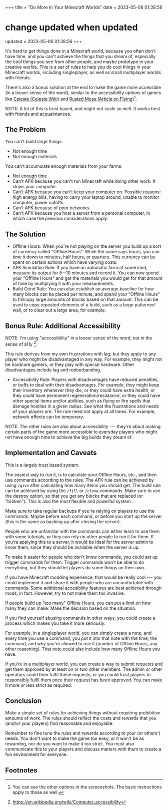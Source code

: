 +++
title = "Do More in Your Minecraft Worlds"
date = 2023-05-06 01:38:56
  # change updated when updated
updated = 2023-05-06 01:38:56
+++

<!--
TODO: link to /fill and /clone command use
-->

It's hard to get things done in a Minecraft world,
because you often don't have time,
and you can't achieve the things that you dream of,
especially the cool things you see from other people,
and maybe prototype in your creative worlds.
This is a set of rules to help you do cool things
in your Minecraft worlds,
including singleplayer,
as well as small multiplayer worlds with friends.

There's also a bonus solution at the end
to make the game more accessible
(in a looser sense of the word),
similar to the accessibility options of games like
[Celeste (Celeste Wiki)][access-celeste] and
[Rusted Moss (Article on Flying)][access-rusted-moss][^1].

NOTE: A lot of this is trust based,
and might not scale so well.
It works best with friends and acquaintances.

## The Problem

You can't build large things:

- Not enough time
- Not enough materials

You can't accumulate enough materials from your farms:

- Not enough time
- Can't AFK because you can't run Minecraft
  while doing other work.
  It slows your computer.
- Can't AFK because you can't keep your computer on.
  Possible reasons: high energy bills,
  having to carry your laptop around,
  unable to monitor computer,
  power cutoffs.
- Can't AFK because of poor networks.
- Can't AFK because you host a server from a personal computer,
  in which case the previous considerations apply.

## The Solution

- Offline Hours:
  When you're not playing on the server
  you build up a sort of currency called "Offline Hours".
  While the name says hours,
  you can time it down to minutes, half hours, or quarters.
  This currency can be spent on certain actions
  which have varying costs.
- AFK Simulation Rule:
  If you have an automatic farm of some kind,
  measure its output for 5--10 minutes and record it.
  You can now spend your "Offline Hours"
  and get the materials you would get for that amount of time
  by multiplying it with your measurements.
- Build Grind Rule:
  You can also establish an average baseline for
  how many blocks can be placed per minute,
  and spend your "Offline Hours"
  to fill/copy large amounts of blocks
  based on that amount.
  This can be used to copy repeated elements of a build,
  such as a large patterned wall,
  or to clear out a large area,
  for example.

## Bonus Rule: Additional Accessibility

NOTE: I'm using "accessibility" in a looser sense of the word,
not in the sense of a11y [^2].

This rule derives from my own frustrations with lag,
but they apply to any player
who might be disadvantaged in any way.
For example, they might not be hardcore gamers,
or they play with special hardware.
Other disadvantages include lag and rubberbanding.

- Accessibility Rule:
  Players with disadvantages have reduced penalties,
  or buffs to deal with their disadvantages.
  For example, they might keep their inventory whenever they die,
  or they could have extra health,
  or they could have permanent regeneration/resistance,
  or they could have other special items and/or abilities,
  such as flying
  or fire spells that damage hostiles in a given radius.
  See what the frustrations and needs of your players are.
  The rule need not apply at all times.
  For example, network effects can be temporary.

NOTE: The other rules are also about accessibility ---
they're about making certain parts of the game
more accessible to everyday players
who might not have enough time
to achieve the big builds they dream of.

## Implementation and Caveats

This is a largely trust based system.

The easiest way to run it,
is to calculate your Offline Hours, etc.,
and then use commands according to the rules.
The AFK rule can be achieved by using `/give`
after calculating how many items you should get.
The build rule can be achieved by using
the `/fill` or `/clone` commands.
Make sure to use the destroy option,
so that you get any blocks that are replaced (or "broken").
This is also the most flexible and powerful system.

Make sure to take regular backups
if you're relying on players to use the commands.
Maybe before each command,
or before you start up the server
(this is the same as backing up after closing the server).

People who are unfamiliar with the commands
can either learn to use them with some tutorials,
or they can rely on other people to run it for them.
If you're applying this to a server,
it would be ideal for the server admin to know them,
since they should be available when the server is up.

To make it easier for people who don't know commands,
you could set up trigger commands for them.
Trigger commands won't be able to do everything,
but they should let players do some things on their own.

If you have Minecraft modding experience,
that would be really cool ---
you could implement it
and share it with people who are
uncomfortable with commands.
Some additional accesibility features
are best achieved through mods, in fact.
However, try to not make them too invasive.

If people build up "too many" Offline Hours,
you can put a limit on how many they can make.
Make the decision based on the situation.

If you find yourself abusing commands in other ways,
you could create a process
which makes you take it more seriously.

For example, in a singleplayer world,
you can simply create a note,
and every time you use a command,
you put it into that note
with the time, the command,
and why you're allowed to use it
(number of Offline Hours, any other reasoning).
That note could also include how many Offline Hours you have.

If you're in a multiplayer world,
you can create a way to submit requests
and get them approved by at least on or two other members.
The admin or other operators could then fulfil these requests,
or you could trust players to responsibly fulfil them
once their request has been approved.
You can make it more or less strict as required.

## Conclusion

Make a simple set of rules for achieving things
without requiring prohibitive amounts of work.
The rules should reflect the costs and rewards
that you (and/or your players) find
reasonable and enjoyable.

Remember to fine tune the rules and rewards
according to your (or others') needs.
You don't want to make the game too easy,
or it won't be as rewarding,
nor do you want to make it too strict.
You must also communicate this to your players
and discuss matters with them
to create a fun environment for everyone.

[access-celeste]: https://celeste.ink/wiki/Assist_Mode

[access-rusted-moss]: https://araisegamer.com/rusted-moss-how-to-fly/

## Footnotes

[^1]: You can see the other options in the screenshots.
The basic instructions apply to those as well.

[^2]: https://en.wikipedia.org/wiki/Computer_accessibility
